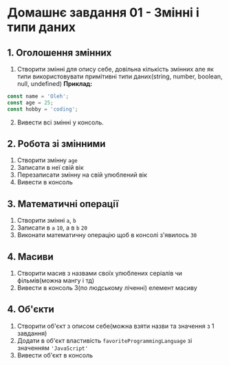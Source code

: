 # Домашнє завдання 01 - Змінні і типи даних

## 1. Оголошення змінних

1. Створити змінні для опису себе, довільна кількість змінних але як типи використовувати примітивні типи даних(string, number, boolean, null, undefined)
   **Приклад:**

```javascript
const name = 'Oleh';
const age = 25;
const hobby = 'coding';
```

2. Вивести всі змінні у консоль.

## 2. Робота зі змінними

1. Створити змінну `age`
2. Записати в неї свій вік
3. Перезаписати змінну на свій улюблений вік
4. Вивести в консоль

## 3. Математичні операції

1. Створити змінні `a`, `b`
2. Записати в `a` `10`, а в `b` `20`
3. Виконати математичну операцію щоб в консолі з'явилось `30`

## 4. Масиви

1. Створити масив з назвами своїх улюблених серіалів чи фільмів(можна мангу і тд)
2. Вивести в консоль 3(по людському ліченні) елемент масиву

## 4. Об'єкти

1. Створити об'єкт з описом себе(можна взяти назви та значення з 1 завдання)
2. Додати в об'єкт властивість `favoriteProgrammingLanguage` зі значенням `'JavaScript'`
3. Вивести об'єкт в консоль
